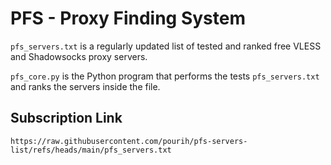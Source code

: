 # PFS - Proxy Finding System

`pfs_servers.txt` is a regularly updated list of tested and ranked free VLESS and Shadowsocks proxy servers.

`pfs_core.py` is the Python program that performs the tests `pfs_servers.txt` and ranks the servers inside the file.

## Subscription Link

`https://raw.githubusercontent.com/pourih/pfs-servers-list/refs/heads/main/pfs_servers.txt`

